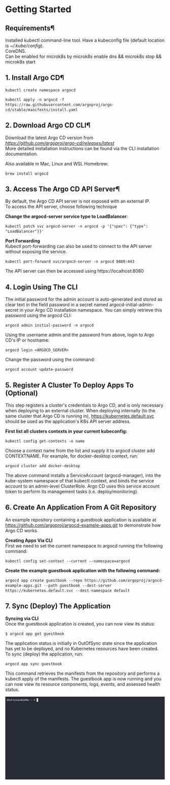 # Getting Started

## Requirements¶
Installed kubectl command-line tool.
Have a kubeconfig file (default location is *~/.kube/config*).<br>
CoreDNS. <br>
Can be enabled for microk8s by microk8s enable dns && microk8s stop && microk8s start

## 1. Install Argo CD¶

```
kubectl create namespace argocd
```

```
kubectl apply -n argocd -f https://raw.githubusercontent.com/argoproj/argo-cd/stable/manifests/install.yaml
```

## 2. Download Argo CD CLI¶
Download the latest Argo CD version from *https://github.com/argoproj/argo-cd/releases/latest* <br>
More detailed installation instructions can be found via the CLI installation documentation.

Also available in Mac, Linux and WSL Homebrew:

```
brew install argocd
```
## 3. Access The Argo CD API Server¶
By default, the Argo CD API server is not exposed with an external IP. <br>
To access the API server, choose following technique

**Change the argocd-server service type to LoadBalancer**:

```
kubectl patch svc argocd-server -n argocd -p '{"spec": {"type": "LoadBalancer"}}'
```
**Port Forwarding** <br>
Kubectl port-forwarding can also be used to connect to the API server without exposing the service.

```
kubectl port-forward svc/argocd-server -n argocd 8080:443
```
The API server can then be accessed using https://localhost:8080

## 4. Login Using The CLI
The initial password for the admin account is auto-generated and stored as clear text in the field password in a secret named argocd-initial-admin-secret in your Argo CD installation namespace. You can simply retrieve this password using the argocd CLI:

```
argocd admin initial-password -n argocd
```

Using the username admin and the password from above, login to Argo CD's IP or hostname:

```
argocd login <ARGOCD_SERVER>
```
Change the password using the command:

```
argocd account update-password
```

## 5. Register A Cluster To Deploy Apps To (Optional)
This step registers a cluster's credentials to Argo CD, and is only necessary when deploying to an external cluster. When deploying internally (to the same cluster that Argo CD is running in), https://kubernetes.default.svc should be used as the application's K8s API server address.

**First list all clusters contexts in your current kubeconfig:**

```
kubectl config get-contexts -o name
```
Choose a context name from the list and supply it to argocd cluster add CONTEXTNAME. For example, for docker-desktop context, run:

```
argocd cluster add docker-desktop
```
The above command installs a ServiceAccount (argocd-manager), into the kube-system namespace of that kubectl context, and binds the service account to an admin-level ClusterRole. Argo CD uses this service account token to perform its management tasks (i.e. deploy/monitoring).

## 6. Create An Application From A Git Repository
An example repository containing a guestbook application is available at https://github.com/argoproj/argocd-example-apps.git to demonstrate how Argo CD works.

**Creating Apps Via CLI** <br>
First we need to set the current namespace to argocd running the following command:

```
kubectl config set-context --current --namespace=argocd
```
**Create the example guestbook application with the following command:**

```
argocd app create guestbook --repo https://github.com/argoproj/argocd-example-apps.git --path guestbook --dest-server https://kubernetes.default.svc --dest-namespace default
```
## 7. Sync (Deploy) The Application
**Syncing via CLI** <br>
Once the guestbook application is created, you can now view its status:

```
$ argocd app get guestbook
```
The application status is initially in OutOfSync state since the application has yet to be deployed, and no Kubernetes resources have been created. To sync (deploy) the application, run:

```
argocd app sync guestbook
```
This command retrieves the manifests from the repository and performs a kubectl apply of the manifests. The guestbook app is now running and you can now view its resource components, logs, events, and assessed health status.

![agrocd](doc/argocd.gif)
